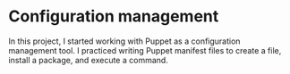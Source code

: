 # Configuration management

In this project, I started working with Puppet as a configuration management
tool. I practiced writing Puppet manifest files to create a file, install a
package, and execute a command.
